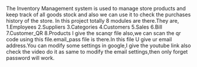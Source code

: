 The Inventory Management system is used to manage store products and keep track of all goods stock and also we can use it to check the purchases history of the store.
In this project totally 8 modules are there.They are,
1.Employees
2.Suppliers
3.Categories
4.Customers
5.Sales
6.Bill
7.Customer_QR
8.Products
I give the scanqr file also,we can scan the qr code using this file.email_pass file is there.In this file U give ur email address.You can modify some settings in google,I give the youtube link also check the video do it as same to modify the email settings,then only forget password will work.
